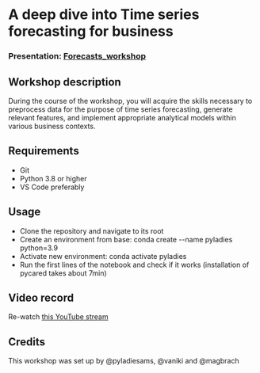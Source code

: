 
# A deep dive into Time series forecasting for business
### Presentation: [Forecasts_workshop](workshop/Forecasts_workshop.pdf)

## Workshop description
During the course of the workshop, you will acquire the skills necessary to preprocess data for the purpose of time series forecasting, generate relevant features, and implement appropriate analytical models within various business contexts.

## Requirements
* Git
* Python 3.8 or higher
* VS Code preferably

## Usage
* Clone the repository and navigate to its root
* Create an environment from base: conda create --name pyladies python=3.9
* Activate new environment: conda activate pyladies
* Run the first lines of the notebook and check if it works (installation of pycared takes about 7min)

## Video record
Re-watch [this YouTube stream](link)

## Credits
This workshop was set up by @pyladiesams, @vaniki and @magbrach
